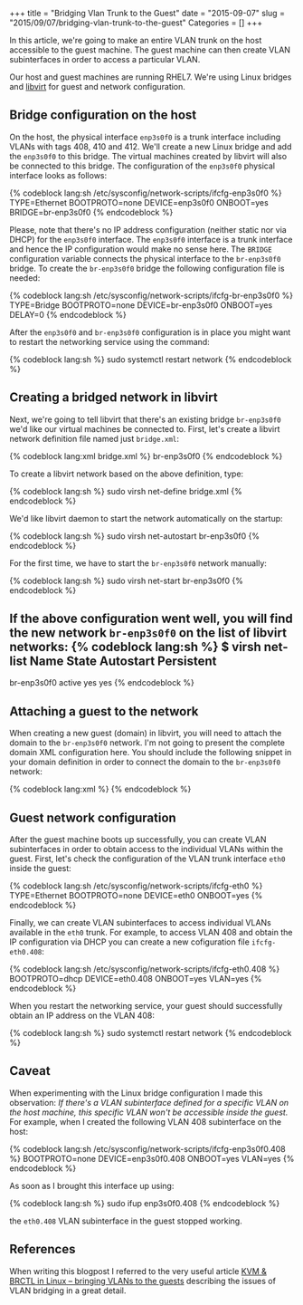 +++
title = "Bridging Vlan Trunk to the Guest"
date = "2015-09-07"
slug = "2015/09/07/bridging-vlan-trunk-to-the-guest"
Categories = []
+++

In this article, we're going to make an entire VLAN trunk on the host accessible to the guest machine. The guest machine can then create VLAN subinterfaces in order to access a particular VLAN.

<!--more-->

Our host and guest machines are running RHEL7. We're using Linux bridges and [libvirt](http://libvirt.org/ "libvirt") for guest and network configuration.

## Bridge configuration on the host

On the host, the physical interface `enp3s0f0` is a trunk interface including VLANs with tags 408, 410 and 412. We'll create a new Linux bridge and add the `enp3s0f0` to this bridge. The virtual machines created by libvirt will also be connected to this bridge. The configuration of the `enp3s0f0` physical interface looks as follows:

{% codeblock lang:sh /etc/sysconfig/network-scripts/ifcfg-enp3s0f0 %}
TYPE=Ethernet
BOOTPROTO=none
DEVICE=enp3s0f0
ONBOOT=yes
BRIDGE=br-enp3s0f0
{% endcodeblock %}

Please, note that there's no IP address configuration (neither static nor via DHCP) for the `enp3s0f0` interface. The `enp3s0f0` interface is a trunk interface and hence the IP configuration would make no sense here. The `BRIDGE` configuration variable connects the physical interface to the `br-enp3s0f0` bridge. To create the `br-enp3s0f0` bridge the following configuration file is needed:

{% codeblock lang:sh /etc/sysconfig/network-scripts/ifcfg-br-enp3s0f0 %}
TYPE=Bridge
BOOTPROTO=none
DEVICE=br-enp3s0f0
ONBOOT=yes
DELAY=0
{% endcodeblock %}

After the `enp3s0f0` and `br-enp3s0f0` configuration is in place you might want to restart the networking service using the command:

{% codeblock lang:sh %}
sudo systemctl restart network
{% endcodeblock %}

## Creating a bridged network in libvirt

Next, we're going to tell libvirt that there's an existing bridge `br-enp3s0f0` we'd like our virtual machines be connected to. First, let's create a libvirt network definition file named just `bridge.xml`:

{% codeblock lang:xml bridge.xml %}
<network>
  <name>br-enp3s0f0</name>
  <forward mode='bridge'/>
  <bridge name='br-enp3s0f0' />
</network>
{% endcodeblock %}

To create a libvirt network based on the above definition, type:

{% codeblock lang:sh %}
sudo virsh net-define bridge.xml
{% endcodeblock %}

We'd like libvirt daemon to start the network automatically on the startup:

{% codeblock lang:sh %}
sudo virsh net-autostart br-enp3s0f0
{% endcodeblock %}

For the first time, we have to start the `br-enp3s0f0` network manually:

{% codeblock lang:sh %}
sudo virsh net-start br-enp3s0f0
{% endcodeblock %}

If the above configuration went well, you will find the new network `br-enp3s0f0` on the list of libvirt networks:
{% codeblock lang:sh %}
$ virsh net-list
 Name                 State      Autostart     Persistent
----------------------------------------------------------
 br-enp3s0f0          active     yes           yes
{% endcodeblock %}

## Attaching a guest to the network

When creating a new guest (domain) in libvirt, you will need to attach the domain to the `br-enp3s0f0` network. I'm not going to present the complete domain XML configuration here. You should include the following snippet in your domain definition in order to connect the domain to the `br-enp3s0f0` network:

{% codeblock lang:xml %}
<interface type='network'>
  <source network='br-enp3s0f0'/>
  <forward mode='route'/>
  <model type='virtio'/>
</interface>
{% endcodeblock %}

## Guest network configuration

After the guest machine boots up successfully, you can create VLAN subinterfaces in order to obtain access to the individual VLANs within the guest. First, let's check the configuration of the VLAN trunk interface `eth0` inside the guest:

{% codeblock lang:sh /etc/sysconfig/network-scripts/ifcfg-eth0 %}
TYPE=Ethernet
BOOTPROTO=none
DEVICE=eth0
ONBOOT=yes
{% endcodeblock %}

Finally, we can create VLAN subinterfaces to access individual VLANs available in the `eth0` trunk. For example, to access VLAN 408 and obtain the IP configuration via DHCP you can create a new cofiguration file `ifcfg-eth0.408`:

{% codeblock lang:sh /etc/sysconfig/network-scripts/ifcfg-eth0.408 %}
BOOTPROTO=dhcp
DEVICE=eth0.408
ONBOOT=yes
VLAN=yes
{% endcodeblock %}

When you restart the networking service, your guest should successfully obtain an IP address on the VLAN 408:

{% codeblock lang:sh %}
sudo systemctl restart network
{% endcodeblock %}

## Caveat

When experimenting with the Linux bridge configuration I made this observation: *If there's a VLAN subinterface defined for a specific VLAN on the host machine, this specific VLAN won't be accessible inside the guest.* For example, when I created the following VLAN 408 subinterface on the host:

{% codeblock lang:sh /etc/sysconfig/network-scripts/ifcfg-enp3s0f0.408 %}
BOOTPROTO=none
DEVICE=enp3s0f0.408
ONBOOT=yes
VLAN=yes
{% endcodeblock %}

As soon as I brought this interface up using:

{% codeblock lang:sh %}
sudo ifup enp3s0f0.408
{% endcodeblock %}

the `eth0.408` VLAN subinterface in the guest stopped working.

## References

When writing this blogpost I referred to the very useful article [KVM & BRCTL in Linux – bringing VLANs to the guests](http://blog.davidvassallo.me/2012/05/05/kvm-brctl-in-linux-bringing-vlans-to-the-guests/) describing the issues of VLAN bridging in a great detail.
